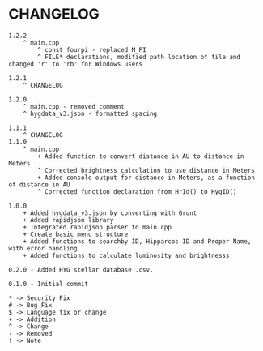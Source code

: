 # CHANGELOG
	
	1.2.2
		^ main.cpp
			^ const fourpi - replaced M_PI
			^ FILE* declarations, modified path location of file and changed 'r' to 'rb' for Windows users

	1.2.1
		^ CHANGELOG

	1.2.0
		^ main.cpp - removed comment
		^ hygdata_v3.json - formatted spacing

	1.1.1
		^ CHANGELOG
	1.1.0
		^ main.cpp
			+ Added function to convert distance in AU to distance in Meters
			^ Corrected brightness calculation to use distance in Meters
			+ Added console output for distance in Meters, as a function of distance in AU
			^ Corrected function declaration from HrId() to HygID()

	1.0.0 
		+ Added hygdata_v3.json by converting with Grunt
		+ Added rapidjson library 
		+ Integrated rapidjson parser to main.cpp
		+ Create basic menu structure
		+ Added functions to searchby ID, Hipparcos ID and Proper Name, with error handling
		+ Added functions to calculate luminosity and brightnesss

	0.2.0 - Added HYG stellar database .csv. 

	0.1.0 - Initial commit

	* -> Security Fix
	# -> Bug Fix
	$ -> Language fix or change
	+ -> Addition
	^ -> Change
	- -> Removed
	! -> Note